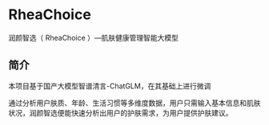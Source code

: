# RheaChoice
润颜智选（ RheaChoice ）—肌肤健康管理智能大模型
## 简介
本项目基于国产大模型智谱清言-ChatGLM，在其基础上进行微调

通过分析用户肤质、年龄、生活习惯等多维度数据，用户只需输入基本信息和肌肤状况，润颜智选便能快速分析出用户的护肤需求，为用户提供护肤建议。
